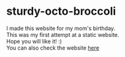 # sturdy-octo-broccoli
I made this website for my mom's birthday.<br>
This was my first attempt at a static website. <br>
Hope you will like it! :) <br>
You can also check the website [here](https://happybirthdaynats.netlify.app/)
